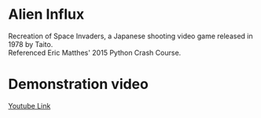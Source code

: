# Alien Influx 
Recreation of Space Invaders, a Japanese shooting video game released in 1978 by Taito.  
Referenced Eric Matthes' 2015 Python Crash Course.

# Demonstration video
[Youtube Link](https://www.youtube.com/watch?v=bSHULMyrA5o&feature=youtu.be)
